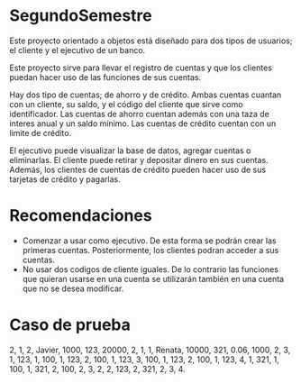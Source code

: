# SegundoSemestre

Este proyecto orientado a objetos está diseñado para dos tipos de usuarios; el cliente y el ejecutivo de un banco. 

Este proyecto sirve para llevar el registro de cuentas y que los clientes puedan hacer uso de las funciones de sus cuentas.

Hay dos tipo de cuentas; de ahorro y de crédito. Ambas cuentas cuantan con un cliente, su saldo, y el código del cliente que sirve como identificador. Las cuentas de ahorro cuentan además con una taza de interes anual y un saldo mínimo. Las cuentas de crédito cuentan con un limite de crédito. 

El ejecutivo puede visualizar la base de datos, agregar cuentas o eliminarlas. El cliente puede retirar y depositar dinero en sus cuentas. Además, los clientes de cuentas de crédito pueden hacer uso de sus tarjetas de crédito y pagarlas. 

# Recomendaciones

- Comenzar a usar como ejecutivo. De esta forma se podrán crear las primeras cuentas. Posteriormente, los clientes podran acceder a sus cuentas. 
- No usar dos codigos de cliente iguales. De lo contrario las funciones que quieran usarse en una cuenta se utilizarán también en una cuenta que no se desea modificar. 

# Caso de prueba 
2, 1, 2, Javier, 1000, 123, 20000, 2, 1, 1, Renata, 10000, 321, 0.06, 1000, 2, 3, 1, 123, 1, 100, 1, 123, 2, 100, 1, 123, 3, 100, 1, 123, 2, 100, 1, 123, 4, 1, 321, 1, 100, 1, 321, 2, 100, 2, 3, 2, 2, 123, 2, 321, 2, 3, 4. 
